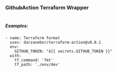 ### GithubAction Terraform Wrapper
#
##### Examples:
```
- name: Terraform format
  uses: darzanebor/terraform-action@v0.0.1
  env:
    GITHUB_TOKEN: "${{ secrets.GITHUB_TOKEN }}"        
  with:
    tf_command: 'fmt'
    tf_path: './env/dev'
```

